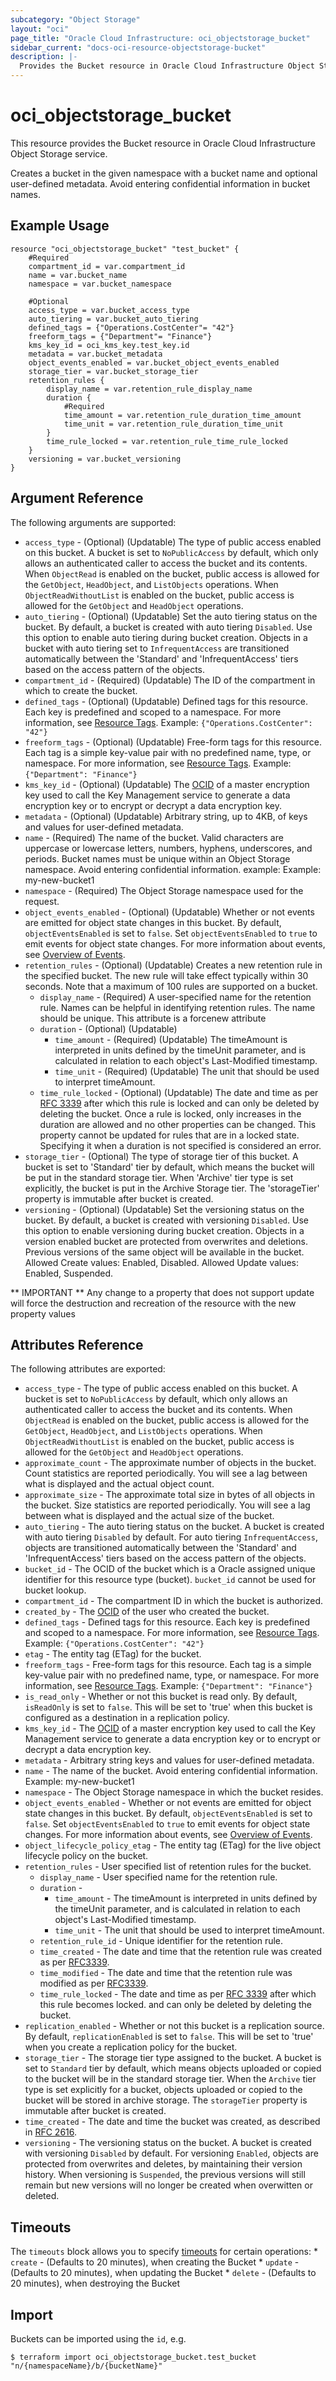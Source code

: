 ```yaml
---
subcategory: "Object Storage"
layout: "oci"
page_title: "Oracle Cloud Infrastructure: oci_objectstorage_bucket"
sidebar_current: "docs-oci-resource-objectstorage-bucket"
description: |-
  Provides the Bucket resource in Oracle Cloud Infrastructure Object Storage service
---
```


# oci_objectstorage_bucket
This resource provides the Bucket resource in Oracle Cloud Infrastructure Object Storage service.

Creates a bucket in the given namespace with a bucket name and optional user-defined metadata. Avoid entering
confidential information in bucket names.


## Example Usage

```hcl
resource "oci_objectstorage_bucket" "test_bucket" {
	#Required
	compartment_id = var.compartment_id
	name = var.bucket_name
	namespace = var.bucket_namespace

	#Optional
	access_type = var.bucket_access_type
	auto_tiering = var.bucket_auto_tiering
	defined_tags = {"Operations.CostCenter"= "42"}
	freeform_tags = {"Department"= "Finance"}
	kms_key_id = oci_kms_key.test_key.id
	metadata = var.bucket_metadata
	object_events_enabled = var.bucket_object_events_enabled
	storage_tier = var.bucket_storage_tier
	retention_rules {
        display_name = var.retention_rule_display_name
        duration {
            #Required
            time_amount = var.retention_rule_duration_time_amount
            time_unit = var.retention_rule_duration_time_unit
        }
        time_rule_locked = var.retention_rule_time_rule_locked
    }
	versioning = var.bucket_versioning
}
```

## Argument Reference

The following arguments are supported:

* `access_type` - (Optional) (Updatable) The type of public access enabled on this bucket. A bucket is set to `NoPublicAccess` by default, which only allows an authenticated caller to access the bucket and its contents. When `ObjectRead` is enabled on the bucket, public access is allowed for the `GetObject`, `HeadObject`, and `ListObjects` operations. When `ObjectReadWithoutList` is enabled on the bucket, public access is allowed for the `GetObject` and `HeadObject` operations. 
* `auto_tiering` - (Optional) (Updatable) Set the auto tiering status on the bucket. By default, a bucket is created with auto tiering `Disabled`. Use this option to enable auto tiering during bucket creation. Objects in a bucket with auto tiering set to `InfrequentAccess` are transitioned automatically between the 'Standard' and 'InfrequentAccess' tiers based on the access pattern of the objects. 
* `compartment_id` - (Required) (Updatable) The ID of the compartment in which to create the bucket.
* `defined_tags` - (Optional) (Updatable) Defined tags for this resource. Each key is predefined and scoped to a namespace. For more information, see [Resource Tags](https://docs.cloud.oracle.com/iaas/Content/General/Concepts/resourcetags.htm). Example: `{"Operations.CostCenter": "42"}` 
* `freeform_tags` - (Optional) (Updatable) Free-form tags for this resource. Each tag is a simple key-value pair with no predefined name, type, or namespace. For more information, see [Resource Tags](https://docs.cloud.oracle.com/iaas/Content/General/Concepts/resourcetags.htm). Example: `{"Department": "Finance"}` 
* `kms_key_id` - (Optional) (Updatable) The [OCID](https://docs.cloud.oracle.com/iaas/Content/General/Concepts/identifiers.htm) of a master encryption key used to call the Key Management service to generate a data encryption key or to encrypt or decrypt a data encryption key. 
* `metadata` - (Optional) (Updatable) Arbitrary string, up to 4KB, of keys and values for user-defined metadata.
* `name` - (Required) The name of the bucket. Valid characters are uppercase or lowercase letters, numbers, hyphens, underscores, and periods. Bucket names must be unique within an Object Storage namespace. Avoid entering confidential information. example: Example: my-new-bucket1 
* `namespace` - (Required) The Object Storage namespace used for the request.
* `object_events_enabled` - (Optional) (Updatable) Whether or not events are emitted for object state changes in this bucket. By default, `objectEventsEnabled` is set to `false`. Set `objectEventsEnabled` to `true` to emit events for object state changes. For more information about events, see [Overview of Events](https://docs.cloud.oracle.com/iaas/Content/Events/Concepts/eventsoverview.htm).
* `retention_rules` - (Optional) (Updatable) Creates a new retention rule in the specified bucket. The new rule will take effect typically within 30 seconds. Note that a maximum of 100 rules are supported on a bucket.
    * `display_name` - (Required) A user-specified name for the retention rule. Names can be helpful in identifying retention rules. The name should be unique. This attribute is a forcenew attribute  
    * `duration` - (Optional) (Updatable) 
        * `time_amount` - (Required) (Updatable) The timeAmount is interpreted in units defined by the timeUnit parameter, and is calculated in relation to each object's Last-Modified timestamp. 
        * `time_unit` - (Required) (Updatable) The unit that should be used to interpret timeAmount.
    * `time_rule_locked` - (Optional) (Updatable) The date and time as per [RFC 3339](https://tools.ietf.org/html/rfc3339) after which this rule is locked and can only be deleted by deleting the bucket. Once a rule is locked, only increases in the duration are allowed and no other properties can be changed. This property cannot be updated for rules that are in a locked state. Specifying it when a duration is not specified is considered an error. 
* `storage_tier` - (Optional) The type of storage tier of this bucket. A bucket is set to 'Standard' tier by default, which means the bucket will be put in the standard storage tier. When 'Archive' tier type is set explicitly, the bucket is put in the Archive Storage tier. The 'storageTier' property is immutable after bucket is created. 
* `versioning` - (Optional) (Updatable) Set the versioning status on the bucket. By default, a bucket is created with versioning `Disabled`. Use this option to enable versioning during bucket creation. Objects in a version enabled bucket are protected from overwrites and deletions. Previous versions of the same object will be available in the bucket. Allowed Create values: Enabled, Disabled. Allowed Update values: Enabled, Suspended.


** IMPORTANT **
Any change to a property that does not support update will force the destruction and recreation of the resource with the new property values

## Attributes Reference

The following attributes are exported:

* `access_type` - The type of public access enabled on this bucket. A bucket is set to `NoPublicAccess` by default, which only allows an authenticated caller to access the bucket and its contents. When `ObjectRead` is enabled on the bucket, public access is allowed for the `GetObject`, `HeadObject`, and `ListObjects` operations. When `ObjectReadWithoutList` is enabled on the bucket, public access is allowed for the `GetObject` and `HeadObject` operations. 
* `approximate_count` - The approximate number of objects in the bucket. Count statistics are reported periodically. You will see a lag between what is displayed and the actual object count. 
* `approximate_size` - The approximate total size in bytes of all objects in the bucket. Size statistics are reported periodically. You will see a lag between what is displayed and the actual size of the bucket. 
* `auto_tiering` - The auto tiering status on the bucket. A bucket is created with auto tiering `Disabled` by default. For auto tiering `InfrequentAccess`, objects are transitioned automatically between the 'Standard' and 'InfrequentAccess' tiers based on the access pattern of the objects. 
* `bucket_id` - The OCID of the bucket which is a Oracle assigned unique identifier for this resource type (bucket). `bucket_id` cannot be used for bucket lookup.
* `compartment_id` - The compartment ID in which the bucket is authorized.
* `created_by` - The [OCID](https://docs.cloud.oracle.com/iaas/Content/General/Concepts/identifiers.htm) of the user who created the bucket.
* `defined_tags` - Defined tags for this resource. Each key is predefined and scoped to a namespace. For more information, see [Resource Tags](https://docs.cloud.oracle.com/iaas/Content/General/Concepts/resourcetags.htm). Example: `{"Operations.CostCenter": "42"}` 
* `etag` - The entity tag (ETag) for the bucket.
* `freeform_tags` - Free-form tags for this resource. Each tag is a simple key-value pair with no predefined name, type, or namespace. For more information, see [Resource Tags](https://docs.cloud.oracle.com/iaas/Content/General/Concepts/resourcetags.htm). Example: `{"Department": "Finance"}` 
* `is_read_only` - Whether or not this bucket is read only. By default, `isReadOnly` is set to `false`. This will be set to 'true' when this bucket is configured as a destination in a replication policy. 
* `kms_key_id` - The [OCID](https://docs.cloud.oracle.com/iaas/Content/General/Concepts/identifiers.htm) of a master encryption key used to call the Key Management service to generate a data encryption key or to encrypt or decrypt a data encryption key. 
* `metadata` - Arbitrary string keys and values for user-defined metadata.
* `name` - The name of the bucket. Avoid entering confidential information. Example: my-new-bucket1 
* `namespace` - The Object Storage namespace in which the bucket resides.
* `object_events_enabled` - Whether or not events are emitted for object state changes in this bucket. By default, `objectEventsEnabled` is set to `false`. Set `objectEventsEnabled` to `true` to emit events for object state changes. For more information about events, see [Overview of Events](https://docs.cloud.oracle.com/iaas/Content/Events/Concepts/eventsoverview.htm). 
* `object_lifecycle_policy_etag` - The entity tag (ETag) for the live object lifecycle policy on the bucket.
* `retention_rules` - User specified list of retention rules for the bucket. 
    * `display_name` - User specified name for the retention rule.
    * `duration` - 
        * `time_amount` - The timeAmount is interpreted in units defined by the timeUnit parameter, and is calculated in relation to each object's Last-Modified timestamp. 
        * `time_unit` - The unit that should be used to interpret timeAmount.
    * `retention_rule_id` - Unique identifier for the retention rule.
    * `time_created` - The date and time that the retention rule was created as per [RFC3339](https://tools.ietf.org/html/rfc3339).
    * `time_modified` - The date and time that the retention rule was modified as per [RFC3339](https://tools.ietf.org/html/rfc3339).
    * `time_rule_locked` - The date and time as per [RFC 3339](https://tools.ietf.org/html/rfc3339) after which this rule becomes locked. and can only be deleted by deleting the bucket. 
* `replication_enabled` - Whether or not this bucket is a replication source. By default, `replicationEnabled` is set to `false`. This will be set to 'true' when you create a replication policy for the bucket. 
* `storage_tier` - The storage tier type assigned to the bucket. A bucket is set to `Standard` tier by default, which means objects uploaded or copied to the bucket will be in the standard storage tier. When the `Archive` tier type is set explicitly for a bucket, objects uploaded or copied to the bucket will be stored in archive storage. The `storageTier` property is immutable after bucket is created. 
* `time_created` - The date and time the bucket was created, as described in [RFC 2616](https://tools.ietf.org/html/rfc2616#section-14.29).
* `versioning` - The versioning status on the bucket. A bucket is created with versioning `Disabled` by default. For versioning `Enabled`, objects are protected from overwrites and deletes, by maintaining their version history. When versioning is `Suspended`, the previous versions will still remain but new versions will no longer be created when overwitten or deleted. 

## Timeouts

The `timeouts` block allows you to specify [timeouts](https://registry.terraform.io/providers/hashicorp/oci/latest/docs/guides/changing_timeouts) for certain operations:
	* `create` - (Defaults to 20 minutes), when creating the Bucket
	* `update` - (Defaults to 20 minutes), when updating the Bucket
	* `delete` - (Defaults to 20 minutes), when destroying the Bucket


## Import

Buckets can be imported using the `id`, e.g.

```
$ terraform import oci_objectstorage_bucket.test_bucket "n/{namespaceName}/b/{bucketName}" 
```

